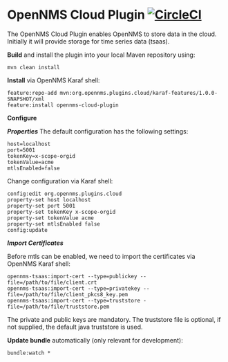 # OpenNMS Cloud Plugin [![CircleCI](https://circleci.com/gh/OpenNMS/opennms-cloud-plugin.svg?style=svg)](https://circleci.com/gh/OpenNMS/opennms-cloud-plugin)

The OpenNMS Cloud Plugin enables OpenNMS to store data in the cloud.
Initially it will provide storage for time series data (tsaas).

**Build** and install the plugin into your local Maven repository using:
```
mvn clean install
```

**Install** via OpenNMS Karaf shell:
```
feature:repo-add mvn:org.opennms.plugins.cloud/karaf-features/1.0.0-SNAPSHOT/xml
feature:install opennms-cloud-plugin
```
**Configure**

***Properties***
The default configuration has the following settings:
```
host=localhost
port=5001
tokenKey=x-scope-orgid
tokenValue=acme
mtlsEnabled=false
```

Change configuration via Karaf shell:
```
config:edit org.opennms.plugins.cloud
property-set host localhost
property-set port 5001
property-set tokenKey x-scope-orgid
property-set tokenValue acme
property-set mtlsEnabled false
config:update
```

***Import Certificates***

Before mtls can be enabled, we need to import the certificates via OpenNMS Karaf shell:
```
opennms-tsaas:import-cert --type=publickey --file=/path/to/file/client.crt
opennms-tsaas:import-cert --type=privatekey --file=/path/to/file/client_pkcs8_key.pem
opennms-tsaas:import-cert --type=truststore -file=/path/to/file/truststore.pem
```
The private and public keys are mandatory.
The truststore file is optional, if not supplied, the default java truststore is used.

**Update bundle** automatically (only relevant for development):
```
bundle:watch *
```